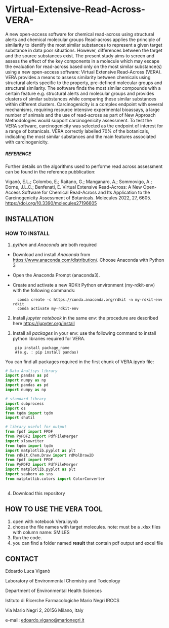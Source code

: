 # Virtual-Extensive-Read-Across-VERA-

A new open-access software for chemical read-across using structural alerts and chemical molecular groups
Read-across applies the principle of similarity to identify the most similar substances to represent a given target substance in data poor situations. However, differences between the target and the source substances exist. The present study aims to screen and assess the effect of the key components in a molecule which may escape the evaluation for read-across based only on the most similar substance(s) using a new open-access software: Virtual Extensive Read-Across (VERA). VERA provides a means to assess similarity between chemicals using structural alerts specific to the property, pre-defined molecular groups and structural similarity. The software finds the most similar compounds with a certain feature e.g. structural alerts and molecular groups and provides clusters of similar substances while comparing these similar substances within different clusters. Carcinogenicity is a complex endpoint with several mechanisms, requiring resource intensive experimental bioassays, a large number of animals and the use of read-across as part of New Approach Methodologies would support carcinogenicity assessment. To test the VERA software, carcinogenicity was selected as the endpoint of interest for a range of botanicals. VERA correctly labelled 70% of the botanicals, indicating the most similar substances and the main features associated with carcinogenicity.

##### REFERENCE

Further details on the algorithms used to performe read across assessment can be found in the reference pubblication:

Viganò, E.L.; Colombo, E.; Raitano, G.; Manganaro, A.; Sommovigo, A.; Dorne, J.L.C.; Benfenati, E. Virtual Extensive Read-Across: A New Open-Access Software for Chemical Read-Across and Its Application to the Carcinogenicity Assessment of Botanicals. Molecules 2022, 27, 6605. https://doi.org/10.3390/molecules27196605 


## INSTALLATION
### HOW TO INSTALL 
1. _python_ and _Anaconda_ are both required
- Download and install _Anaconda_ from https://www.anaconda.com/distribution/. Choose Anaconda with Python 3
- Open the Anaconda Prompt (anaconda3).
- Create and activate a new RDKit Python environment (my-rdkit-env) with the following commands:
        
        conda create -c https://conda.anaconda.org/rdkit -n my-rdkit-env rdkit
        conda activate my-rdkit-env
        
2. Install _jupyter notebook_ in the same env: the procedure are described here https://jupyter.org/install
        
3. Install all _packages_ in your env: use the following command to install python libraries required for VERA. 
       
        pip install package_name 
        #(e.g. : pip install pandas)

You can find all packages required in the first chunk of VERA.ipynb file:
        
```python
# Data Analisys library
import pandas as pd
import numpy as np
import pandas as pd
import numpy as np

# standard library
import subprocess
import os
from tqdm import tqdm
import shutil

# library useful for output
from fpdf import FPDF
from PyPDF2 import PdfFileMerger
import xlsxwriter
from tqdm import tqdm
import matplotlib.pyplot as plt
from rdkit.Chem.Draw import rdMolDraw2D
from fpdf import FPDF
from PyPDF2 import PdfFileMerger
import matplotlib.pyplot as plt
import seaborn as sns
from matplotlib.colors import ColorConverter 
        
```
4. Download this repository 

## HOW TO USE THE VERA TOOL
1. open with notebook Vera.ipynb
2. choose the file names with target molecules.
  note: must be a .xlsx files with column name: SMILES
3. Run the code.
4. you can find a folder named **result** that contain pdf output and excel file

## CONTACT

Edoardo Luca Viganò

Laboratory of Environmental Chemistry and Toxicology

Department of Environmental Health Sciences

Istituto di Ricerche Farmacologiche Mario Negri IRCCS

Via Mario Negri 2, 20156 Milano, Italy

e-mail: edoardo.vigano@marionegri.it
